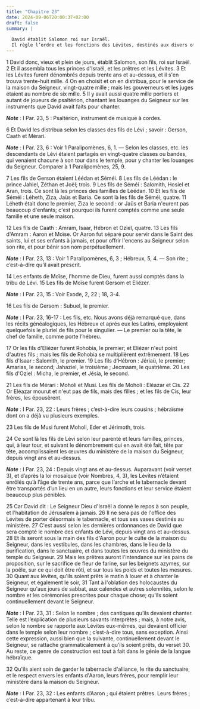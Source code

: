 ```yaml
---
title: "Chapitre 23"
date: 2024-09-06T20:00:37+02:00
draft: false
summary: |
  
  David établit Salomon roi sur Israël.
  Il règle l’ordre et les fonctions des Lévites, destinés aux divers offices de la maison du Seigneur.
---
```



1 David donc, vieux et plein de jours, établit Salomon, son fils, roi sur Israël. 2 Et il assembla tous les princes d'Israël, et les prêtres et les Lévites. 3 Et les Lévites furent dénombrés depuis trente ans et au-dessus, et il s'en trouva trente-huit mille. 4 On en choisit et on en distribua, pour le service de la maison du Seigneur, vingt-quatre mille ; mais les gouverneurs et les juges étaient au nombre de six mille. 5 Il y avait aussi quatre mille portiers et autant de joueurs de psaltérion, chantant les louanges du Seigneur sur les instruments que David avait faits pour chanter.

***Note*** :  I Par. 23, 5 : Psaltérion, instrument de musique à cordes.


6 Et David les distribua selon les classes des fils de Lévi ; savoir : Gerson, Caath et Mérari.

***Note*** :  I Par. 23, 6 : Voir 1 Paralipomènes, 6, 1. ― Selon les classes, etc. les descendants de Lévi étaient partagés en vingt-quatre classes ou bandes, qui venaient chacune à son tour dans le temple, pour y chanter les louanges du Seigneur. Comparer à 1 Paralipomènes, 25, 9.


7 Les fils de Gerson étaient Léédan et Séméi. 8 Les fils de Léédan : le prince Jahiel, Zéthan et Joël; trois. 9 Les fils de Séméi : Salomith, Hosiel et Aran, trois. Ce sont là les princes des familles de Léédan. 10 Et les fils de Séméi : Léheth, Ziza, Jaüs et Baria. Ce sont là les fils de Séméi, quatre. 11 Léheth était donc le premier, Ziza le second : or Jaüs et Baria n'eurent pas beaucoup d'enfants; c'est pourquoi ils furent comptés comme une seule famille et une seule maison.


12 Les fils de Caath : Amram, Isaar, Hébron et Oziel, quatre. 13 Les fils d'Amram : Aaron et Moïse. Or Aaron fut séparé pour servir dans le Saint des saints, lui et ses enfants à jamais, et pour offrir l'encens au Seigneur selon son rite, et pour bénir son nom perpétuellement.

***Note*** :  I Par. 23, 13 : Voir 1 Paralipomènes, 6, 3 ; Hébreux, 5, 4. ― Son rite ; c’est-à-dire qu’il avait prescrit.

14 Les enfants de Moïse, l'homme de Dieu, furent aussi comptés dans la tribu de Lévi. 15 Les fils de Moïse furent Gersom et Eliézer.

***Note*** :  I Par. 23, 15 : Voir Exode, 2, 22 ; 18, 3-4.

16 Les fils de Gersom : Subuel, le premier.

***Note*** :  I Par. 23, 16-17 : Les fils, etc. Nous avons déjà remarqué que, dans les récits généalogiques, les Hébreux et après eux les Latins, employaient quelquefois le pluriel de fils pour le singulier. ― Le premier ou la tête, le chef de famille, comme porte l’hébreu.

17 Or les fils d'Eliézer furent Rohobia, le premier; et Eliézer n'eut point d'autres fils ; mais les fils de Rohobia se multiplièrent extrêmement. 18 Les fils d'Isaar : Salomith, le premier. 19 Les fils d'Hébron : Jériaü, le premier; Amarias, le second; Jahaziel, le troisième ; Jecmaam, le quatrième. 20 Les fils d'Oziel : Micha, le premier, et Jésia, le second.


21 Les fils de Mérari : Moholi et Musi. Les fils de Moholi : Eléazar et Cis. 22 Or Eléazar mourut et n'eut pas de fils, mais des filles ; et les fils de Cis, leur frères, les épousèrent.

***Note*** :  I Par. 23, 22 : Leurs frères ; c’est-à-dire leurs cousins ; hébraïsme dont on a déjà vu plusieurs exemples.

23 Les fils de Musi furent Moholi, Eder et Jérimoth, trois.


24 Ce sont là les fils de Lévi selon leur parenté et leurs familles, princes, qui, à leur tour, et suivant le dénombrement qui en avait été fait, tête par tête, accomplissaient les œuvres du ministère de la maison du Seigneur, depuis vingt ans et au-dessus.

***Note*** :  I Par. 23, 24 : Depuis vingt ans et au-dessus. Auparavant (voir verset 3), et d’après la loi mosaïque (voir Nombres, 4, 3), les Lévites n’étaient enrôlés qu’à l’âge de trente ans, parce que l’arche et le tabernacle devant être transportés d’un lieu en un autre, leurs fonctions et leur service étaient beaucoup plus pénibles.

25 Car David dit : Le Seigneur Dieu d'Israël a donné le repos à son peuple, et l'habitation de Jérusalem à jamais. 26 Il ne sera pas de l'office des Lévites de porter désormais le tabernacle, et tous ses vases destinés au ministère. 27 C'est aussi selon les dernières ordonnances de David que sera compté le nombre des enfants de Lévi, depuis vingt ans et au-dessus. 28 Et ils seront sous la main des fils d'Aaron pour le culte de la maison du Seigneur, dans les vestibules, dans les chambres, dans le lieu de la purification, dans le sanctuaire, et dans toutes les œuvres du ministère du temple du Seigneur. 29 Mais les prêtres auront l'intendance sur les pains de proposition, sur le sacrifice de fleur de farine, sur les beignets azymes, sur la poêle, sur ce qui doit être rôti, et sur tous les poids et toutes les mesures. 30 Quant aux lévites, qu'ils soient prêts le matin à louer et à chanter le Seigneur, et également le soir, 31 Tant à l'oblation des holocaustes du Seigneur qu'aux jours de sabbat, aux calendes et autres
solennités, selon le nombre et les cérémonies prescrites pour chaque chose; qu'ils soient continuellement devant le Seigneur.

***Note*** :  I Par. 23, 31 : Selon le nombre ; des cantiques qu’ils devaient chanter. Telle est l’explication de plusieurs savants interprètes ; mais, à notre avis, selon le nombre se rapporte aux Lévites eux-mêmes, qui devaient officier dans le temple selon leur nombre ; c’est-à-dire tous, sans exception. Ainsi cette expression, aussi bien que la suivante, continuellement devant le Seigneur, se rattache grammaticalement à qu’ils soient prêts, du verset 30. Au reste, ce genre de construction est tout à fait dans le génie de la langue hébraïque.

32 Qu'ils aient soin de garder le tabernacle d'alliance, le rite du sanctuaire, et le respect envers les enfants d'Aaron, leurs frères, pour remplir leur ministère dans la maison du Seigneur.

***Note*** :  I Par. 23, 32 : Les enfants d’Aaron ; qui étaient prêtres. Leurs frères ; c’est-à-dire appartenant à leur tribu.

